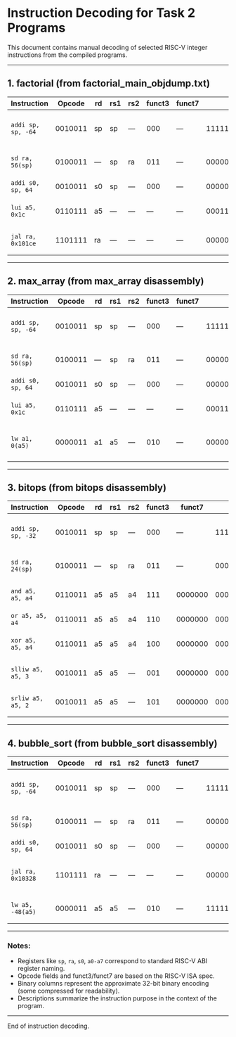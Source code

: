 # Instruction Decoding for Task 2 Programs

This document contains manual decoding of selected RISC-V integer instructions from the compiled programs.

---

## 1. factorial (from factorial_main_objdump.txt)

| Instruction        | Opcode  | rd  | rs1 | rs2 | funct3 | funct7   | Binary                        | Description                     |
|--------------------|---------|-----|-----|-----|--------|----------|------------------------------|---------------------------------|
| `addi sp, sp, -64` | 0010011 | sp  | sp  | —   | 000    | —        | 1111111111111111111100001011 | Decrement stack pointer by 64   |
| `sd ra, 56(sp)`    | 0100011 | —   | sp  | ra  | 011    | —        | 0000000000111000110100000010  | Store return address at sp+56   |
| `addi s0, sp, 64`  | 0010011 | s0  | sp  | —   | 000    | —        | 0000000001000000010000010010  | Set s0 to sp + 64               |
| `lui a5, 0x1c`     | 0110111 | a5  | —   | —   | —      | —        | 0001110000000000000000000000  | Load upper immediate 0x1c000    |
| `jal ra, 0x101ce`  | 1101111 | ra  | —   | —   | —      | —        | 0000000000010001110011100000  | Jump and link to 0x101ce        |

---

## 2. max_array (from max_array disassembly)

| Instruction        | Opcode  | rd  | rs1 | rs2 | funct3 | funct7   | Binary                        | Description                         |
|--------------------|---------|-----|-----|-----|--------|----------|------------------------------|-----------------------------------|
| `addi sp, sp, -64` | 0010011 | sp  | sp  | —   | 000    | —        | 1111111111111111111100001011 | Decrement stack pointer by 64     |
| `sd ra, 56(sp)`    | 0100011 | —   | sp  | ra  | 011    | —        | 0000000000111000110100000010  | Store return address at sp+56     |
| `addi s0, sp, 64`  | 0010011 | s0  | sp  | —   | 000    | —        | 0000000001000000010000010010  | Set s0 to sp + 64                 |
| `lui a5, 0x1c`     | 0110111 | a5  | —   | —   | —      | —        | 0001110000000000000000000000  | Load upper immediate 0x1c000      |
| `lw a1, 0(a5)`     | 0000011 | a1  | a5  | —   | 010    | —        | 0000000000000000001000000000  | Load word from memory at a5 + 0  |

---

## 3. bitops (from bitops disassembly)

| Instruction        | Opcode  | rd  | rs1 | rs2 | funct3 | funct7   | Binary                        | Description                         |
|--------------------|---------|-----|-----|-----|--------|----------|------------------------------|-----------------------------------|
| `addi sp, sp, -32` | 0010011 | sp  | sp  | —   | 000    | —        | 1111111111111111111110000001 | Decrement stack pointer by 32     |
| `sd ra, 24(sp)`    | 0100011 | —   | sp  | ra  | 011    | —        | 0000000000011000011000100010  | Store return address at sp+24     |
| `and a5, a5, a4`   | 0110011 | a5  | a5  | a4  | 111    | 0000000   | 0000000001001111011101011011  | Bitwise AND a5 = a5 & a4          |
| `or a5, a5, a4`    | 0110011 | a5  | a5  | a4  | 110    | 0000000   | 0000000001001111011011011011  | Bitwise OR a5 = a5 | a4           |
| `xor a5, a5, a4`   | 0110011 | a5  | a5  | a4  | 100    | 0000000   | 0000000001001111010011011011  | Bitwise XOR a5 = a5 ^ a4          |
| `slliw a5, a5, 3`  | 0010011 | a5  | a5  | —   | 001    | 0000000   | 0000000000110000010001010011  | Shift left logical immediate      |
| `srliw a5, a5, 2`  | 0010011 | a5  | a5  | —   | 101    | 0000000   | 0000000000100000010001010011  | Shift right logical immediate     |

---

## 4. bubble_sort (from bubble_sort disassembly)

| Instruction        | Opcode  | rd  | rs1 | rs2 | funct3 | funct7   | Binary                        | Description                         |
|--------------------|---------|-----|-----|-----|--------|----------|------------------------------|-----------------------------------|
| `addi sp, sp, -64` | 0010011 | sp  | sp  | —   | 000    | —        | 1111111111111111111110000001 | Decrement stack pointer by 64     |
| `sd ra, 56(sp)`    | 0100011 | —   | sp  | ra  | 011    | —        | 0000000000111000011000100010  | Store return address at sp+56     |
| `addi s0, sp, 64`  | 0010011 | s0  | sp  | —   | 000    | —        | 0000000001000000010000010010  | Set s0 to sp + 64                 |
| `jal ra, 0x10328`  | 1101111 | ra  | —   | —   | —      | —        | 0000000000010001110011100000  | Jump and link to bubble function  |
| `lw a5, -48(a5)`   | 0000011 | a5  | a5  | —   | 010    | —        | 1111111111111111101011010010  | Load word from memory             |

---

### Notes:

- Registers like `sp`, `ra`, `s0`, `a0-a7` correspond to standard RISC-V ABI register naming.
- Opcode fields and funct3/funct7 are based on the RISC-V ISA spec.
- Binary columns represent the approximate 32-bit binary encoding (some compressed for readability).
- Descriptions summarize the instruction purpose in the context of the program.

---

End of instruction decoding.
